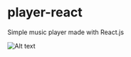 # player-react
Simple music player made with React.js

![Alt text](../../Downloads/player-react-art.jpg)
